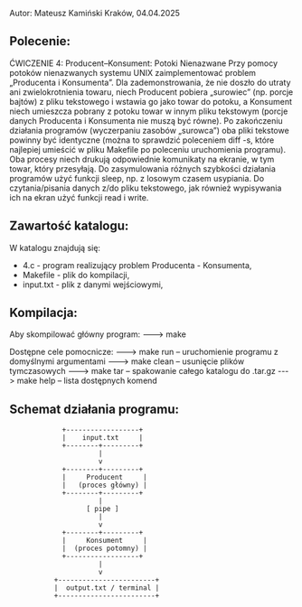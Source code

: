 Autor: Mateusz Kamiński                            Kraków, 04.04.2025

## Polecenie:

ĆWICZENIE 4: Producent–Konsument: Potoki Nienazwane
Przy pomocy potoków nienazwanych systemu UNIX zaimplementować problem „Producenta i Konsumenta”.
Dla zademonstrowania, że nie doszło do utraty ani zwielokrotnienia towaru, niech Producent pobiera „surowiec” (np. porcje bajtów) z pliku tekstowego i wstawia go jako towar do potoku, a Konsument niech umieszcza pobrany z potoku towar w innym pliku tekstowym (porcje danych Producenta i Konsumenta nie muszą być równe).
Po zakończeniu działania programów (wyczerpaniu zasobów „surowca”) oba pliki tekstowe powinny być identyczne (można to sprawdzić poleceniem diff -s, które najlepiej umieścić w pliku Makefile po poleceniu uruchomienia programu).
Oba procesy niech drukują odpowiednie komunikaty na ekranie, w tym towar, który przesyłają.
Do zasymulowania różnych szybkości działania programów użyć funkcji sleep, np. z losowym czasem usypiania.
Do czytania/pisania danych z/do pliku tekstowego, jak również wypisywania ich na ekran użyć funkcji read i write.

## Zawartość katalogu:

W katalogu znajdują się:
- 4.c - program realizujący problem Producenta - Konsumenta,
- Makefile - plik do kompilacji,
- input.txt - plik z danymi wejściowymi,

## Kompilacja:

 Aby skompilować główny program:
---> make

Dostępne cele pomocnicze:
---> make run            – uruchomienie programu z domyślnymi argumentami
---> make clean          – usunięcie plików tymczasowych
---> make tar            – spakowanie całego katalogu do .tar.gz
---> make help           – lista dostępnych komend

## Schemat działania programu:

                 +------------------+
                 |    input.txt     |
                 +--------+---------+
                          |
                          v
                 +--------+---------+
                 |     Producent     |
                 |   (proces główny) |
                 +--------+---------+
                          |
                       [ pipe ]
                          |
                          v
                 +--------+---------+
                 |     Konsument     |
                 |  (proces potomny) |
                 +------------------+
                          |
                          v
               +------------------------+
               |  output.txt / terminal |
               +------------------------+
